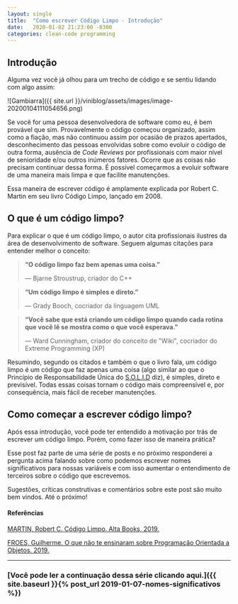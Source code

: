 ```yaml
---
layout: single
title:  "Como escrever Código Limpo - Introdução"
date:   2020-01-02 21:23:00 -0300
categories: clean-code programming
---
```


## Introdução

Alguma vez você já olhou para um trecho de código e se sentiu lidando com algo assim:

![Gambiarra]({{ site.url }}/viniblog/assets/images/image-20200104111054656.png)

Se você for uma pessoa desenvolvedora de software como eu, é bem provável que sim. Provavelmente o código começou organizado, assim como a fiação, mas não continuou assim por ocasião de prazos apertados, desconhecimento das pessoas envolvidas sobre como evoluir o código de outra forma, ausência de *Code Reviews* por profissionais com maior nível de senioridade e/ou outros inúmeros fatores. Ocorre que as coisas não precisam continuar dessa forma. É possível começarmos a evoluir software de uma maneira mais limpa e que facilite manutenções.

Essa maneira de escrever código é amplamente explicada por Robert C. Martin em seu livro Código Limpo, lançado em 2008.

## O que é um código limpo?

Para explicar o que é um código limpo, o autor cita profissionais ilustres da área de desenvolvimento de software. Seguem algumas citações para entender melhor o conceito:



> **“O código limpo faz bem apenas uma coisa.”**
>
> — Bjarne Stroustrup, criador do C++



> **“Um código limpo é simples e direto.”**
>
> — Grady Booch, cocriador da linguagem UML



> **“Você sabe que está criando um código limpo quando cada rotina que você lê se mostra como o que você esperava.”**
>
> — Ward Cunningham, criador do conceito de "Wiki", cocriador do Extreme Programming (XP)



Resumindo, segundo os citados e também o que o livro fala, um código limpo é um código que faz apenas uma coisa (algo similar ao que o Princípio de Responsabilidade Única do [S.O.L.I.D](https://pt.wikipedia.org/wiki/SOLID) diz), é simples, direto e previsível. Todas essas coisas tornam o código mais compreensível e, por consequência, mais fácil de receber manutenções. 

## Como começar a escrever código limpo?

Após essa introdução, você pode ter entendido a motivação por trás de escrever um código limpo. Porém, como fazer isso de maneira prática?

Esse post faz parte de uma série de posts e no próximo responderei a pergunta acima falando sobre como podemos escrever nomes significativos para nossas variáveis e com isso aumentar o entendimento de terceiros sobre o código que escrevemos.

Sugestões, críticas construtivas e comentários sobre este post são muito bem vindos. Até o próximo!

#### Referências

[MARTIN, Robert C. Código Limpo. Alta Books, 2019.](https://amzn.to/39ExBZl)

[FROES, Guilherme. O que não te ensinaram sobre Programação Orientada a Objetos. 2019.](https://www.meetup.com/pt-BR/DevIsland/events/263970513)

------

### [Você pode ler a continuação dessa série clicando aqui.]({{ site.baseurl }}{% post_url 2019-01-07-nomes-significativos %})